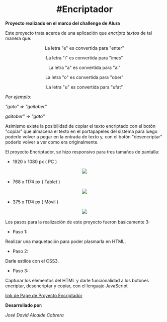 <h1 align="center">#Encriptador</h1>

**Proyecto realizado en el marco del challenge de Alura**

Este proyecto trata acerca de una aplicación que *encripta textos* de tal manera que:

<div align="center">
La letra "e" es convertida para "enter"

La letra "i" es convertida para "imes"

La letra "a" es convertida para "ai"

La letra "o" es convertida para "ober"

La letra "u" es convertida para "ufat"

</div>

*Por ejemplo:*

*"gato" => "gaitober"*

*gaitober" => "gato"*


Asimismo existe la posibilidad de copiar el texto encriptado con el botón "copiar" que almacena el texto
en el portapapeles del sistema para luego poderlo volver a pegar en la entrada de texto y, con el botón "desencriptar" 
poderlo volver a ver como era originalmente. 

El proyecto Encriptador, se hizo responsivo para tres tamaños de pantalla:

- 1920 x 1080 px ( PC )

<div align="center">
    <img src="![PC](./images/visual_PC.jpg)"/>
</div>

- 768 x 1174 px ( Tablet )
<div align="center">
<img src="![Tablet](./images/visual_Tablet.jpg)"/>
</div>

- 375 x 1174 px ( Móvil )
<div align="center">
<img src="![Móvil](./images/visual_cel.jpg)"/>
</div>

Los pasos para la realización de este proyecto fueron básicamente 3:

 - Paso 1: 

 Realizar una maquetación para poder plasmarla en HTML.

 - Paso 2:

 Darle estilos con el CSS3.

 - Paso 3:

 Capturar los elementos del HTML y darle funcionalidad a los botones encriptar, desencriptar y copiar, con el lenguaje JavaScript


[link de Page de Proyecto Encriptador](https://davidalcalde1.github.io/Encriptador/)


 **Desarrollado por:**

 *José David Alcalde Cabrera*

